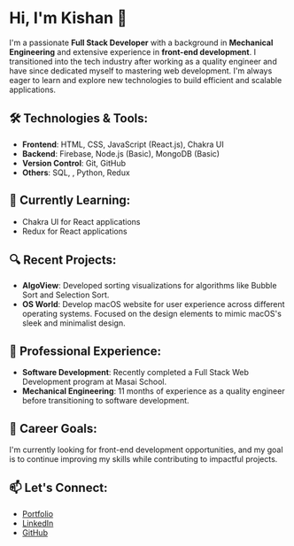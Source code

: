 # Hi, I'm Kishan 👋

I'm a passionate **Full Stack Developer** with a background in **Mechanical Engineering** and extensive experience in **front-end development**. I transitioned into the tech industry after working as a quality engineer and have since dedicated myself to mastering web development. I'm always eager to learn and explore new technologies to build efficient and scalable applications.

## 🛠️ Technologies & Tools:
- **Frontend**: HTML, CSS, JavaScript (React.js), Chakra UI
- **Backend**: Firebase, Node.js (Basic), MongoDB (Basic)
- **Version Control**: Git, GitHub
- **Others**: SQL, , Python, Redux

## 🌱 Currently Learning:
- Chakra UI for React applications
-  Redux for React applications
## 🔍 Recent Projects:
- **AlgoView**: Developed sorting visualizations for algorithms like Bubble Sort and Selection Sort.
- **OS World**:  Develop macOS website for user experience across different operating systems.
Focused on the design elements to mimic macOS's sleek and minimalist design.

## 💼 Professional Experience:
- **Software Development**: Recently completed a Full Stack Web Development program at Masai School.
- **Mechanical Engineering**: 11 months of experience as a quality engineer before transitioning to software development.

## 🎯 Career Goals:
I'm currently looking for front-end development opportunities, and my goal is to continue improving my skills while contributing to impactful projects.

## 📫 Let's Connect:
- [Portfolio](https://wonderful-cactus-c7b624.netlify.app/)
- [LinkedIn](https://www.linkedin.com/in/kishan-singh-50a963201/)
- [GitHub](https://github.com/KishanS)
